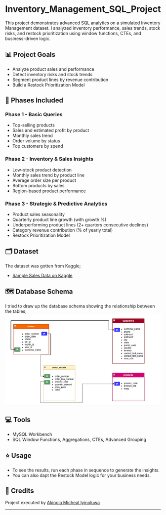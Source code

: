 # Inventory_Management_SQL_Project
This project demonstrates advanced SQL analytics on a simulated Inventory Management dataset. I analyzed inventory performance, sales trends, stock risks, and restock prioritization using window functions, CTEs, and business-driven logic.

## 📊 Project Goals

- Analyze product sales and performance
- Detect inventory risks and stock trends
- Segment product lines by revenue contribution
- Build a Restock Prioritization Model

## 📁 Phases Included

### Phase 1 - Basic Queries
- Top-selling products
- Sales and estimated profit by product
- Monthly sales trend
- Order volume by status
- Top customers by spend

### Phase 2 - Inventory & Sales Insights
- Low-stock product detection
- Monthly sales trend by product line
- Average order size per product
- Bottom products by sales
- Region-based product performance

### Phase 3 - Strategic & Predictive Analytics
- Product sales seasonality
- Quarterly product line growth (with growth %)
- Underperforming product lines (2+ quarters consecutive declines)
- Category revenue contribution (% of yearly total)
- Restock Prioritization Model

## 🗂 Dataset

The dataset was gotten from Kaggle;
- [Sample Sales Data on Kaggle](https://www.kaggle.com/datasets/kyanyoga/sample-sales-data)

## 🗺️ Database Schema

I tried to draw up the database schema showing the relationship between the tables;
![Inventory Management Database Schema](Inventory_schema.png)

## 💻 Tools

- MySQL Workbench
- SQL Window Functions, Aggregations, CTEs, Advanced Grouping

## ⭐ Usage

- To see the results, run each phase in sequence to generate the insights.
- You can also dapt the Restock Model logic for your business needs.

## 👏 Credits

Project executed by [Akinola Micheal Iyinoluwa](https://github.com/Akinola-Iyin)

---

